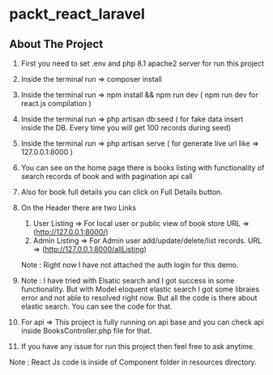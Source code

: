 # packt_react_laravel

## About The Project

1. First you need to set .env and php 8.1 apache2 server for run this project
2. Inside the terminal run => composer install
3. Inside the terminal run => npm install && npm run dev ( npm run dev for react js compilation )
4. Inside the terminal run => php artisan db:seed ( for fake data insert inside the DB. Every time you will get 100 records during seed)
5. Inside the terminal run => php artisan serve ( for generate live url like => 127.0.0.1:8000 )
6. You can see on the home page there is books listing with functionality of search records of book and with pagination api call
7. Also for book full details you can click on Full Details button.
8. On the Header there are two Links

    1. User Listing => For local user or public view of book store URL => (http://127.0.0.1:8000/)
    2. Admin Listing => For Admin user add/update/delete/list records. URL => (http://127.0.0.1:8000/allListing)

    Note : Right now I have not attached the auth login for this demo.

9. Note : I have tried with Elsatic search and I got success in some functionality. But with Model eloquent elastic search I got some libraies error and not able to resolved right now. But all the code is there about elastic search. You can see the code for that.

10. For api => This project is fully running on api base and you can check api inside BooksController.php file for that.
11. If you have any issue for run this project then feel free to ask anytime.

Note : React Js code is inside of Component folder in resources directory.

